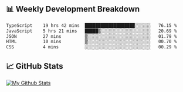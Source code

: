 ## 📊 Weekly Development Breakdown
<!--START_SECTION:waka-->

```txt
TypeScript    19 hrs 42 mins  ███████████████████░░░░░░   76.15 %
JavaScript    5 hrs 21 mins   █████▒░░░░░░░░░░░░░░░░░░░   20.69 %
JSON          27 mins         ▒░░░░░░░░░░░░░░░░░░░░░░░░   01.79 %
HTML          10 mins         ▒░░░░░░░░░░░░░░░░░░░░░░░░   00.70 %
CSS           4 mins          ░░░░░░░░░░░░░░░░░░░░░░░░░   00.29 %
```

<!--END_SECTION:waka-->

## 📈 GitHub Stats
[![My Github Stats](https://github-readme-stats.vercel.app/api?username=triagung128&show_icons=true&hide=contribs,issues&count_private=true&theme=tokyonight)](https://github.com/triagung128)

<!-- [![Top Langs](https://github-readme-stats.vercel.app/api/top-langs/?username=triagung128&layout=compact)](https://github.com/triagung128) -->

